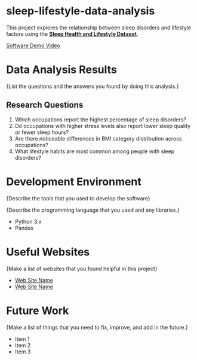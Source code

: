 # sleep-lifestyle-data-analysis

This project explores the relationship between sleep disorders and lifestyle factors using the [**Sleep Health and Lifestyle Dataset**](https://www.kaggle.com/datasets/uom190346a/sleep-health-and-lifestyle-dataset).

[Software Demo Video](http://youtube.link.goes.here)

# Data Analysis Results

{List the questions and the answers you found by doing this analysis.}
## Research Questions

1. Which occupations report the highest percentage of sleep disorders?
2. Do occupations with higher stress levels also report lower sleep quality or fewer sleep hours?
3. Are there noticeable differences in BMI category distribution across occupations?
4. What lifestyle habits are most common among people with sleep disorders?


# Development Environment

{Describe the tools that you used to develop the software}

{Describe the programming language that you used and any libraries.}

- Python 3.x
- Pandas

# Useful Websites

{Make a list of websites that you found helpful in this project}
* [Web Site Name](https://pandas.pydata.org/docs/getting_started/intro_tutorials/03_subset_data.html)
* [Web Site Name](https://pandas.pydata.org/pandas-docs/stable/user_guide/groupby.html)

# Future Work

{Make a list of things that you need to fix, improve, and add in the future.}
* Item 1
* Item 2
* Item 3